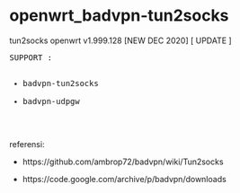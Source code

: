 # openwrt_badvpn-tun2socks
tun2socks openwrt v1.999.128 [NEW DEC 2020]
[ UPDATE ]
<pre>
SUPPORT :
<ul>
<li>badvpn-tun2socks</li>
<li>badvpn-udpgw</li>
</ul>
</pre>

referensi:
<ul>
  <li><p>https://github.com/ambrop72/badvpn/wiki/Tun2socks</p></li>
  <li><p>https://code.google.com/archive/p/badvpn/downloads</p></li>
</ul>
